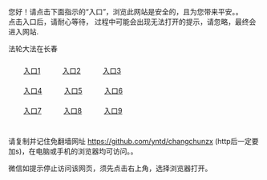 您好！请点击下面指示的“入口”，浏览此网站是安全的，且为您带来平安。。 <br/>
点击入口后，请耐心等待， 过程中可能会出现无法打开的提示，请忽略，最终会进入网站. </br>

法轮大法在长春<br/>
<div style="padding:10px"><a style="margin:20px" target="_blank" href="https://dbjd7vkctgciu.cloudfront.net/2Qpsp?emkeasc" id="ccLink1" rel="nofollow">入口1</a> <a target="_blank" style="margin:20px" href="https://d1jtmpx2h8w98q.cloudfront.net/2Qpsp?hsqdsvra" id="ccLink2" rel="nofollow">入口2</a> <a style="margin:20px" target="_blank" href="https://d1sgxvagao41mj.cloudfront.net/2Qpsp?cijyibpk" id="ccLink3" rel="nofollow">入口3</a></div>

<div style="padding:10px" ><a style="margin:20px" target="_blank" href="https://dbjd7vkctgciu.cloudfront.net/2Qpsp?emkeasc" id="ccLink4" rel="nofollow">入口4</a> <a style="margin:20px" href="https://d1jtmpx2h8w98q.cloudfront.net/2Qpsp?hsqdsvra" target="_blank" id="ccLink5" rel="nofollow">入口5</a> <a style="margin:20px" href="https://d1sgxvagao41mj.cloudfront.net/2Qpsp?cijyibpk" target="_blank" id="ccLink6" rel="nofollow">入口6</a></div>

<div style="padding:10px"><a style="margin:20px" target="_blank" href="https://dbjd7vkctgciu.cloudfront.net/2Qpsp?emkeasc" id="ccLink7" rel="nofollow">入口7</a> <a style="margin:20px" href="https://d1jtmpx2h8w98q.cloudfront.net/2Qpsp?hsqdsvra" target="_blank" id="ccLink8" rel="nofollow">入口8</a> <a style="margin:20px" target="_blank" href="https://d1sgxvagao41mj.cloudfront.net/2Qpsp?cijyibpk" id="ccLink9" rel="nofollow">入口9</a></div>

<br/>



请复制并记住免翻墙网址 https://github.com/yntd/changchunzx (http后一定要加s)，在电脑或手机的浏览器均可访问。。<br/>

微信如提示停止访问该网页，须先点击右上角，选择浏览器打开。
